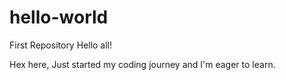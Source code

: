 # hello-world
First Repository
Hello all!

Hex here, Just started my coding journey and I'm eager to learn.

